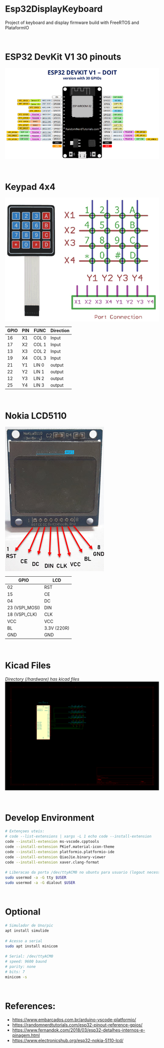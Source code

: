 # Esp32DisplayKeyboard
Project of keyboard and display firmware build with FreeRTOS and PlataformIO

<br>

# ESP32 DevKit V1 30 pinouts

![ESP32](docs/ESP32-DOIT-DEVKIT-V1-Board-Pinout-30-GPIOs.png)

<br>


# Keypad 4x4

![KEYPAD_4X4](docs/keypad.png)

GPIO   |PIN | FUNC | Direction
-------|----|------|----------
16     | X1 | COL 0| Input
17     | X2 | COL 1| Input
13     | X3 | COL 2| Input       
19     | X4 | COL 3| Input
21     | Y1 | LIN 0| output
22     | Y2 | LIN 1| output
12     | Y3 | LIN 2| output 
25     | Y4 | LIN 3| output

<br>

# Nokia LCD5110

![Nokia5110](docs/Nokia-5110-LCD.jpg)

GPIO           |LCD
---------------|---
02             |RST
15             |CE
04             |DC
23  (VSPI_MOSI)|DIN
18  (VSPI_CLK) |CLK
VCC            |VCC
BL             |3.3V (220R)
GND            |GND

<BR>

# Kicad Files

<i>Directory (/hardware) has kicad files</i>
![kicad](docs/esp32kd.png)

<br>

# Develop Environment

```bash
# Extençoes uteis: 
# code --list-extensions | xargs -L 1 echo code --install-extension
code --install-extension ms-vscode.cpptools
code --install-extension PKief.material-icon-theme
code --install-extension platformio.platformio-ide
code --install-extension QiaoJie.binary-viewer
code --install-extension xaver.clang-format

# Liberacao da porta /dev/ttyACM0 no ubuntu para usuario (logout necessario)
sudo usermod -a -G tty $USER
sudo usermod -a -G dialout $USER
```

<br>

# Optional

```bash
# Simulador de Uno/pic
apt install simulide

# Acesso a serial
sudo apt install minicom

# Serial: /dev/ttyACM0 
# speed: 9600 baund 
# parity: none 
# bits: 7
minicom -s
```

<br>

# References:
- https://www.embarcados.com.br/arduino-vscode-platformio/
- https://randomnerdtutorials.com/esp32-pinout-reference-gpios/
- https://www.fernandok.com/2018/03/esp32-detalhes-internos-e-pinagem.html
- https://www.electronicshub.org/esp32-nokia-5110-lcd/


